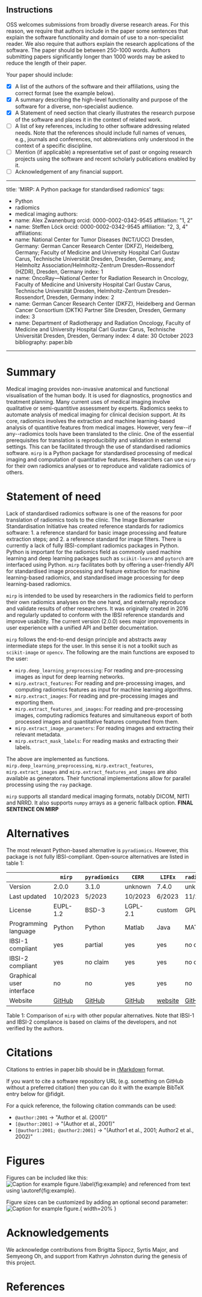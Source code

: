 Instructions
------------

OSS welcomes submissions from broadly diverse research areas. For this reason, we require that authors include in the paper some sentences that explain the software functionality and domain of use to a non-specialist reader. We also require that authors explain the research applications of the software. The paper should be between 250-1000 words. Authors submitting papers significantly longer than 1000 words may be asked to reduce the length of their paper.

Your paper should include:

- [x] A list of the authors of the software and their affiliations, using the correct format (see the example below). 
- [x] A summary describing the high-level functionality and purpose of the software for a diverse, non-specialist 
  audience. 
- [x] A Statement of need section that clearly illustrates the research purpose of the software and places it in the 
  context of related work. 
- [ ] A list of key references, including to other software addressing related needs. Note that the references should include full names of venues, e.g., journals and conferences, not abbreviations only understood in the context of a specific discipline. 
- [ ] Mention (if applicable) a representative set of past or ongoing research projects using the software and recent scholarly publications enabled by it. 
- [ ] Acknowledgement of any financial support.

---
title: 'MIRP: A Python package for standardised radiomics'
tags:
  - Python
  - radiomics
  - medical imaging
authors:
  - name: Alex Zwanenburg
    orcid: 0000-0002-0342-9545
    affiliation: "1, 2"
  - name: Steffen Löck
    orcid: 0000-0002-0342-9545
    affiliation: "2, 3, 4"
affiliations:
 - name: National Center for Tumor Diseases (NCT/UCC) Dresden, Germany: German Cancer Research Center (DKFZ), Heidelberg, Germany; Faculty of Medicine and University Hospital Carl Gustav Carus, Technische Universität Dresden, Dresden, Germany, and; Helmholtz Association/Helmholtz-Zentrum Dresden–Rossendorf (HZDR), Dresden, Germany
   index: 1
 - name: OncoRay—National Center for Radiation Research in Oncology, Faculty of Medicine and University Hospital Carl Gustav Carus, Technische Universität Dresden, Helmholtz-Zentrum Dresden–Rossendorf, Dresden, Germany
   index: 2
 - name: German Cancer Research Center (DKFZ), Heidelberg and German Cancer Consortium (DKTK) Partner Site Dresden, Dresden, Germany
   index: 3
 - name: Department of Radiotherapy and Radiation Oncology, Faculty of Medicine and University Hospital Carl Gustav Carus, Technische Universität Dresden, Dresden, Germany
   index: 4
date: 30 October 2023
bibliography: paper.bib
---

# Summary

Medical imaging provides non-invasive anatomical and functional visualisation of the human body.
It is used for diagnostics, prognostics and treatment planning.
Many current uses of medical imaging involve qualitative or semi-quantitive assessment by experts.
Radiomics seeks to automate analysis of medical imaging for clinical decision support.
At its core, radiomics involves the extraction and machine learning-based analysis of quantitive features from medical images.
However, very few--if any--radiomics tools have been translated to the clinic.
One of the essential prerequisites for translation is reproducibility and validation in external settings.
This can be facilitated through the use of standardised radiomics software.
`mirp` is a Python package for standardised processing of medical imaging and computation of quantitative features.
Researchers can use `mirp` for their own radiomics analyses or to reproduce and validate radiomics of others.

# Statement of need

Lack of standardised radiomics software is one of the reasons for poor translation of radiomics tools to the clinic.
The Image Biomarker Standardisation Initiative has created reference standards for radiomics software: 1. a 
reference standard for basic image processing and feature extraction steps; and 2. a reference standard for image 
filters. There is currently a lack of fully IBSI-compliant radiomics packages in Python. Python is important for the 
radiomics field as commonly used machine learning and deep learning packages such as `scikit-learn` and `pytorch` 
are interfaced using Python. `mirp` facilitates both by offering a user-friendly API for standardised image processing 
and feature extraction for machine learning-based radiomics, and standardised image processing for deep 
learning-based radiomics.

`mirp` is intended to be used by researchers in the radiomics field to perform their own radiomics analyses on the 
one hand, and externally reproduce and validate results of other researchers. It was originally created in 2016 and 
regularly updated to conform with the IBSI reference standards and improve usability. The current version (2.0.0) 
sees major improvements in user experience with a unified API and better documentation.

`mirp` follows the end-to-end design principle and abstracts away intermediate steps for the user. In this sense it 
is not a toolkit such as `scikit-image` or `opencv`. The following are the main functions are exposed to the user:

- `mirp.deep_learning_preprocessing`: For reading and pre-processing images as input for deep learning networks.
- `mirp.extract_features`: For reading and pre-processing images, and computing radiomics features as input for machine 
  learning algorithms.
- `mirp.extract_images`: For reading and pre-processing images and exporting them.
- `mirp.extract_features_and_images`: For reading and pre-processing images, computing radiomics features and 
  simultaneous export of both processed images and quantitative features computed from them.
- `mirp.extract_image_parameters`: For reading images and extracting their relevant metadata.
- `mirp.extract_mask_labels`: For reading masks and extracting their labels.

The above are implemented as functions. `mirp.deep_learning_preprocessing`, `mirp.extract_features`,
`mirp.extract_images` and `mirp.extract_features_and_images` are also available as generators. Their functional 
implementations allow for parallel processing using the `ray` package. 

`mirp` supports all standard medical imaging formats, notably DICOM, NIfTI and NRRD. It also supports `numpy` arrays 
as a generic fallback option. **FINAL SENTENCE ON MIRP**

# Alternatives

The most relevant Python-based alternative is `pyradiomics`. However, this package is not fully IBSI-compliant. 
Open-source alternatives are listed in table 1:

|                          | `mirp`                                    | `pyradiomics`                                        | `CERR`                                 | `LIFEx`                               | `radiomics`                                       |
|--------------------------|-------------------------------------------|------------------------------------------------------|----------------------------------------|---------------------------------------|---------------------------------------------------| 
| Version                  | 2.0.0                                     | 3.1.0                                                | unknown                                | 7.4.0                                 | unknown                                           |
| Last updated             | 10/2023                                   | 5/2023                                               | 10/2023                                | 6/2023                                | 11/2019                                           |
| License                  | EUPL-1.2                                  | BSD-3                                                | LGPL-2.1                               | custom                                | GPL-3.0                                           |
| Programming language     | Python                                    | Python                                               | Matlab                                 | Java                                  | MATLAB                                            |
| IBSI-1 compliant         | yes                                       | partial                                              | yes                                    | yes                                   | no claim                                          |
| IBSI-2 compliant         | yes                                       | no claim                                             | yes                                    | yes                                   | no claim                                          |
| Graphical user interface | no                                        | no                                                   | yes                                    | yes                                   | no                                                |
| Website                  | [GitHub](https://github.com/oncoray/mirp) | [GitHub](https://github.com/AIM-Harvard/pyradiomics) | [GitHub](https://github.com/cerr/CERR) | [website](https://www.lifexsoft.org/) | [GitHub](https://github.com/mvallieres/radiomics) | 
Table 1: Comparison of `mirp` with other popular alternatives. Note that IBSI-1 and IBSI-2 compliance is based on 
claims of the developers, and not verified by the authors.

# Citations

Citations to entries in paper.bib should be in
[rMarkdown](http://rmarkdown.rstudio.com/authoring_bibliographies_and_citations.html)
format.

If you want to cite a software repository URL (e.g. something on GitHub without a preferred
citation) then you can do it with the example BibTeX entry below for @fidgit.

For a quick reference, the following citation commands can be used:
- `@author:2001`  ->  "Author et al. (2001)"
- `[@author:2001]` -> "(Author et al., 2001)"
- `[@author1:2001; @author2:2001]` -> "(Author1 et al., 2001; Author2 et al., 2002)"

# Figures

Figures can be included like this:
![Caption for example figure.\label{fig:example}](figure.png)
and referenced from text using \autoref{fig:example}.

Figure sizes can be customized by adding an optional second parameter:
![Caption for example figure.](figure.png){ width=20% }

# Acknowledgements

We acknowledge contributions from Brigitta Sipocz, Syrtis Major, and Semyeong
Oh, and support from Kathryn Johnston during the genesis of this project.

# References